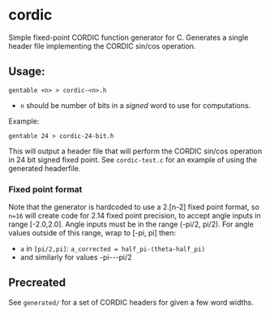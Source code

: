# cordic
Simple fixed-point CORDIC function generator for C. Generates a single header file implementing the CORDIC sin/cos operation.

## Usage:

    gentable <n> > cordic-<n>.h
    
* `n` should be number of bits in a *signed* word to use for computations.

Example:

    gentable 24 > cordic-24-bit.h

This will output a header file that will perform the CORDIC sin/cos operation in 24 bit signed fixed point. See `cordic-test.c` for an example of using the generated headerfile.


### Fixed point format
Note that the generator is hardcoded to use a 2.[n-2] fixed point format, so `n=16` will create code for 2.14 fixed point precision, to accept angle inputs in range [-2.0,2.0]. Angle inputs must be in the range (-pi/2, pi/2). For angle values outside of this range, wrap to [-pi, pi] then:

* `a` in `[pi/2,pi]`: `a_corrected = half_pi-(theta-half_pi)`
* and similarly for values -pi---pi/2

## Precreated
See `generated/` for a set of CORDIC headers for given a few word widths. 
